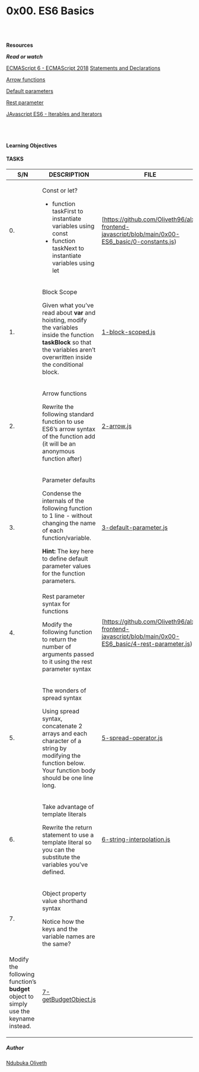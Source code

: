 <h1>0x00. ES6 Basics</h1>
<br>
<br>

**Resources**

<em><strong>Read or watch</em></strong>

[ECMAScript 6 - ECMAScript 2018](https://www.w3schools.com/js/js_es6.asp)
[Statements and Declarations](https://developer.mozilla.org/en-US/docs/Web/JavaScript/Reference/Statements)

[Arrow functions](https://developer.mozilla.org/en-US/docs/Web/JavaScript/Reference/Functions/Arrow_functions)

[Default parameters](https://developer.mozilla.org/en-US/docs/Web/JavaScript/Reference/Functions/Default_parameters)

[Rest parameter](https://developer.mozilla.org/en-US/docs/Web/JavaScript/Reference/Functions/rest_parameters)

[JAvascript ES6 - Iterables and Iterators](https://intranet.alxswe.com/rltoken/-AhjdgEBG1O6dC-ZTiX65g)

<br>
<br>

<h4> Learning Objectives</h4>

<h4> TASKS</h4>

| S/N | DESCRIPTION | FILE |
|---- | ----------- | ---- |
|0. | <p>Const or let? </p> <ul><li>function taskFirst to instantiate variables using const</li><li>function taskNext to instantiate variables using let</li></ul>| [https://github.com/Oliveth96/alx-frontend-javascript/blob/main/0x00-ES6_basic/0-constants.js)|
|1. |<p> Block Scope</p><p>Given what you’ve read about **var** and hoisting, modify the variables inside the function **taskBlock** so that the variables aren’t overwritten inside the conditional block.</p>|[1-block-scoped.js](https://github.com/Oliveth96/alx-frontend-javascript/blob/main/0x00-ES6_basic/1-block-scoped.js)|
|2. |<p>Arrow functions</p><p>Rewrite the following standard function to use ES6’s arrow syntax of the function add (it will be an anonymous function after)</p>|[2-arrow.js](https://github.com/Oliveth96/alx-frontend-javascript/blob/main/0x00-ES6_basic/2-arrow.js)|
|3. |<p>Parameter defaults</p><p>Condense the internals of the following function to 1 line - without changing the name of each function/variable.</p><span><strong>Hint:</strong> The key here to define default parameter values for the function parameters.</span>|[3-default-parameter.js](https://github.com/Oliveth96/alx-frontend-javascript/blob/main/0x00-ES6_basic/3-default-parameter.js)|
|4. |<p>Rest parameter syntax for functions</p><p>Modify the following function to return the number of arguments passed to it using the rest parameter syntax</p>|[https://github.com/Oliveth96/alx-frontend-javascript/blob/main/0x00-ES6_basic/4-rest-parameter.js)|
|5. |<p>The wonders of spread syntax</p><p>Using spread syntax, concatenate 2 arrays and each character of a string by modifying the function below. Your function body should be one line long.</p>|[5-spread-operator.js](https://github.com/Oliveth96/alx-frontend-javascript/blob/main/0x00-ES6_basic/5-spread-operator.js)|
|6. |<p>Take advantage of template literals</p> <p>Rewrite the return statement to use a template literal so you can the substitute the variables you’ve defined.</p>|[6-string-interpolation.js](https://github.com/Oliveth96/alx-frontend-javascript/blob/main/0x00-ES6_basic/6-string-interpolation.js)|
|7. | <p>Object property value shorthand syntax</p> <p>Notice how the keys and the variable names are the same?
Modify the following function’s **budget** object to simply use the keyname instead.</p>|[7-getBudgetObject.js](https://github.com/Oliveth96/alx-frontend-javascript/blob/main/0x00-ES6_basic/7-getBudgetObject.js)|


<h5>Author</h5>

[Ndubuka Oliveth](https://github.com/Oliveth96)
